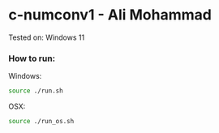 # c-numconv1 - Ali Mohammad

Tested on:
Windows 11


### How to run:

Windows: 
```bash
source ./run.sh
```

OSX:
```bash
source ./run_os.sh
```
